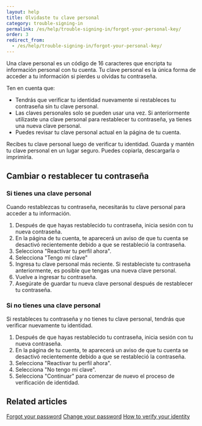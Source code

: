 ```yaml
---
layout: help
title: Olvidaste tu clave personal 
category: trouble-signing-in
permalink: /es/help/trouble-signing-in/forgot-your-personal-key/
order: 3 
redirect_from:
  - /es/help/trouble-signing-in/forgot-your-personal-key/
---
```

Una clave personal es un código de 16 caracteres que encripta tu información personal con tu cuenta. Tu clave personal es la única forma de acceder a tu información si pierdes u olvidas tu contraseña.

Ten en cuenta que:

- Tendrás que verificar tu identidad nuevamente si restableces tu contraseña sin tu clave personal.
- Las claves personales solo se pueden usar una vez. Si anteriormente utilizaste una clave personal para restablecer tu contraseña, ya tienes una nueva clave personal.
- Puedes revisar tu clave personal actual en la página de tu cuenta.

Recibes tu clave personal luego de verificar tu identidad. Guarda y mantén tu clave personal en un lugar seguro. Puedes copiarla, descargarla o imprimirla.

## Cambiar o restablecer tu contraseña

### Si tienes una clave personal

Cuando restablezcas tu contraseña, necesitarás tu clave personal para acceder a tu información.

1. Después de que hayas restablecido tu contraseña, inicia sesión con tu nueva contraseña.
2. En la página de tu cuenta, te aparecerá un aviso de que tu cuenta se desactivó recientemente debido a que se restableció la contraseña.
3. Selecciona "Reactivar tu perfil ahora".
4. Selecciona "Tengo mi clave"
5. Ingresa tu clave personal más reciente. Si restableciste tu contraseña anteriormente, es posible que tengas una nueva clave personal.
6. Vuelve a ingresar tu contraseña.
7. Asegúrate de guardar tu nueva clave personal después de restablecer tu contraseña.

### Si no tienes una clave personal

Si restableces tu contraseña y no tienes tu clave personal, tendrás que verificar nuevamente tu identidad.

1. Después de que hayas restablecido tu contraseña, inicia sesión con tu nueva contraseña.
2. En la página de tu cuenta, te aparecerá un aviso de que tu cuenta se desactivó recientemente debido a que se restableció la contraseña.
3. Selecciona "Reactivar tu perfil ahora".
4. Selecciona "No tengo mi clave".
5. Selecciona "Continuar" para comenzar de nuevo el proceso de verificación de identidad.

## Related articles

[Forgot your password](/es/help/trouble-signing-in/forgot-your-password/)
[Change your password](/es/help/manage-your-account/change-your-password/)
[How to verify your identity](/es/help/verify-your-identity/how-to-verify-your-identity/)

